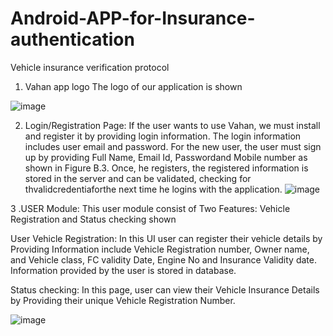 # Android-APP-for-Insurance-authentication
Vehicle insurance verification protocol

1. Vahan app logo
The logo of our application is shown 

![image](https://github.com/Santhiya-Ganesh/Android-APP-for-Insurance-authentication/assets/98630881/958e10d2-20b5-47a5-a3ab-bb1672d46461)

 

2. Login/Registration Page:
  If the user wants to use Vahan, we must install and register it by providing login information. The login information includes user email and password. For the new user, the user must sign up by providing Full Name, Email Id, Passwordand Mobile number as shown in Figure B.3. Once, he registers, the registered information is stored in the server and can be validated, checking for thvalidcredentiaforthe next time he logins with the application.
![image](https://github.com/Santhiya-Ganesh/Android-APP-for-Insurance-authentication/assets/98630881/e7932a63-f3d0-4879-935b-4c02938df9bf)


	  
	
               



3 .USER Module:
This user module consist of Two Features: Vehicle Registration   and  Status checking shown 


User Vehicle Registration: 
In this UI user can register their vehicle details by Providing Information include Vehicle Registration number, Owner name, and Vehicle class, FC validity Date, Engine No and Insurance Validity date. Information provided by the user is stored in database.

Status checking:
  In this page, user can view their Vehicle Insurance Details by Providing their unique Vehicle      Registration Number.

![image](https://github.com/Santhiya-Ganesh/Android-APP-for-Insurance-authentication/assets/98630881/942e3562-0900-4bd8-914a-f1dd1a3763cf)


          


